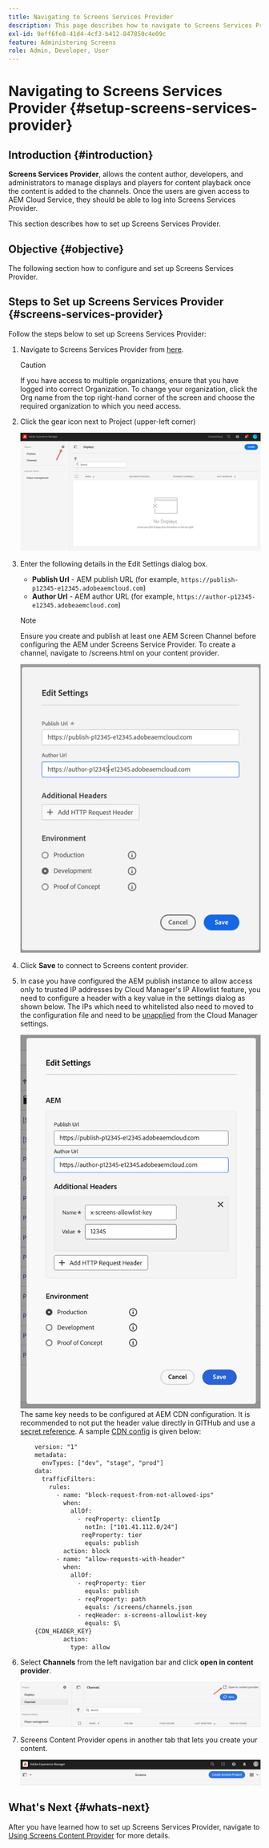 ```yaml
---
title: Navigating to Screens Services Provider
description: This page describes how to navigate to Screens Services Provider.
exl-id: 9eff6fe8-41d4-4cf3-b412-847850c4e09c
feature: Administering Screens
role: Admin, Developer, User
---
```

# Navigating to Screens Services Provider {#setup-screens-services-provider}

## Introduction {#introduction}

**Screens Services Provider**, allows the content author, developers, and administrators to manage displays and players for content playback once the content is added to the channels. Once the users are given access to AEM Cloud Service, they should be able to log into Screens Services Provider.

This section describes how to set up Screens Services Provider.


## Objective {#objective}

The following section how to configure and set up Screens Services Provider.

## Steps to Set up Screens Services Provider {#screens-services-provider}

Follow the steps below to set up Screens Services Provider:

1. Navigate to Screens Services Provider from [here](https://experience.adobe.com/screens).

   >[!CAUTION]
   >If you have access to multiple organizations, ensure that you have logged into correct Organization. To change your organization, click the Org name from the top right-hand corner of the screen and choose the required organization to which you need access.

1. Click the gear icon next to Project (upper-left corner)
   
   ![image](/help/screens-cloud/assets/configure/configure-screens0.png)

1. Enter the following details in the Edit Settings dialog box.
   * **Publish Url** - AEM publish URL (for example, `https://publish-p12345-e12345.adobeaemcloud.com`)
   * **Author Url** - AEM author URL (for example, `https://author-p12345-e12345.adobeaemcloud.com`)
   
   >[!NOTE]
   >Ensure you create and publish at least one AEM Screen Channel before configuring the AEM under Screens Service Provider. To create a channel, navigate to /screens.html on your content provider.
   
    ![image](/help/screens-cloud/assets/configure/configure-screens4.png)

1.  Click **Save** to connect to Screens content provider.

1. In case you have configured the AEM publish instance to allow access only to trusted IP addresses by Cloud Manager's IP Allowlist feature, you need to configure a header with a key value in the settings dialog as shown below.
The IPs which need to whitelisted also need to moved to the configuration file and need to be [unapplied](https://experienceleague.adobe.com/en/docs/experience-manager-cloud-service/content/implementing/using-cloud-manager/ip-allow-lists/apply-allow-list) from the Cloud Manager settings.

   ![image](/help/screens-cloud/assets/configure/configure-screens20b.png)
The same key needs to be configured at  AEM CDN configuration.  It is recommended to not put the header value directly in GITHub and use a [secret reference](https://experienceleague.adobe.com/en/docs/experience-manager-cloud-service/content/implementing/content-delivery/cdn-credentials-authentication#rotating-secrets).
A sample [CDN config](https://experienceleague.adobe.com/en/docs/experience-manager-cloud-service/content/security/traffic-filter-rules-including-waf) is given below:

    ```kind: "CDN"
        version: "1"
        metadata:
          envTypes: ["dev", "stage", "prod"]
        data:
          trafficFilters:
            rules:
              - name: "block-request-from-not-allowed-ips"
                when:
                  allOf:
                    - reqProperty: clientIp
                      notIn: ["101.41.112.0/24"]
                     reqProperty: tier
                      equals: publish
                action: block
              - name: "allow-requests-with-header"
                when:
                  allOf:
                    - reqProperty: tier
                      equals: publish
                    - reqProperty: path
                      equals: /screens/channels.json
                    - reqHeader: x-screens-allowlist-key
                      equals: $\
        {CDN_HEADER_KEY}
                action:
                  type: allow
    ```

1. Select **Channels** from the left navigation bar and click **open in content provider**. 

   ![image](/help/screens-cloud/assets/configure/configure-screens1.png)

1. Screens Content Provider opens in another tab that lets you create your content.

   ![image](/help/screens-cloud/assets/configure/configure-screens2.png)



    

## What's Next {#whats-next}

After you have learned how to set up Screens Services Provider, navigate to [Using Screens Content Provider](https://experienceleague.adobe.com/docs/experience-manager-cloud-service/content/screens-as-cloud-service/configure-screens-cloud/using-screens-content-provider.html#screens-content-provider) for more details.
